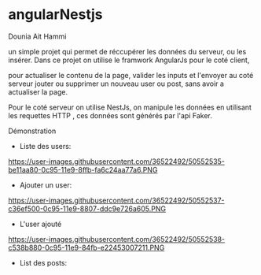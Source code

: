 # angularNestjs

<GLSID2> Dounia Ait Hammi </GLSID2>

un simple projet qui permet de réccupérer les données du serveur, ou les insérer. Dans ce projet on utilise le framwork AngularJs pour le coté client,

pour actualiser le contenu de la page, valider les inputs et l'envoyer au coté serveur jouter ou supprimer un nouveau user ou post, sans avoir a actualiser la page.

Pour le coté serveur on utilise NestJs, on manipule les données en utilisant les requettes HTTP , ces données sont générés par l'api Faker.

Démonstration
- Liste des users: 

https://user-images.githubusercontent.com/36522492/50552535-be11aa80-0c95-11e9-8ffb-fa6c24aa77a6.PNG

 - Ajouter un user:
 
https://user-images.githubusercontent.com/36522492/50552537-c36ef500-0c95-11e9-8807-ddc9e726a605.PNG

- L'user ajouté

https://user-images.githubusercontent.com/36522492/50552538-c538b880-0c95-11e9-84fb-e22453007211.PNG

- List des posts:
